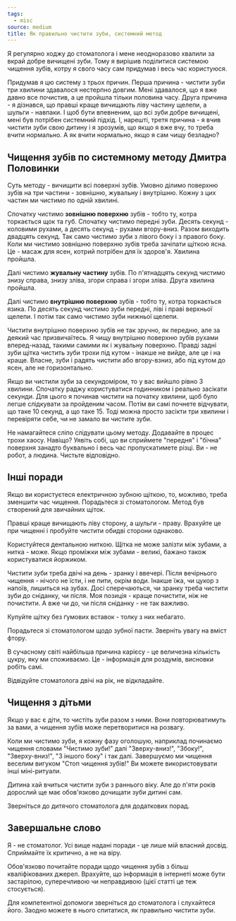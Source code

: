 ```yaml
---
tags:
  - misc
source: medium
title: Як правильно чистити зуби, системний метод 
---
```

Я регулярно ходжу до стоматолога і мене неодноразово хвалили за вкрай добре вичищені зуби. 
Тому я вирішив поділитися системою чищення зубів, котру я свого часу сам придумав і весь час користуюся.

Придумав я цю систему з трьох причин.
Перша причина - чистити зуби три хвилини здавалося нестерпно довгим. 
Мені здавалося, що я вже давно все почистив, а це пройшла тільки половина часу.
Друга причина - я дізнався, що правші краще вичищають ліву частину щелепи, а шульги - навпаки. 
І щоб бути впевненим, що всі зуби добре вичищені, мені був потрібен системний підхід.
І, нарешті, третя причина - я вчив чистити зуби свою дитину і я зрозумів, що якщо я вже вчу, то треба вчити нормально. 
А як вчити нормально, якщо я сам чищу безладно?

## Чищення зубів по системному методу Дмитра Половинки

Суть методу - вичищити всі поверхні зубів. Умовно ділимо поверхню зубів на три частини - зовнішню, жувальну і внутрішню. Кожну з цих частин ми чистимо по одній хвилині.

Спочатку чистимо **зовнішню поверхню** зубів - тобто ту, котра торкається щок та губ.
Спочатку чистимо передні зуби.
Десять секунд - коловими рухами, а десять секунд - рухами вгору-вниз.
Разом виходить двадцять секунд.
Так само чистимо зуби з лівого боку і з правого боку.
Коли ми чистимо зовнішню поверхню зубів треба зачіпати щіткою ясна.
Це - масаж для ясен, котрий потрібен для їх здоров'я.
Хвилина пройшла.

Далі чистимо **жувальну частину** зубів.
По п'ятнадцять секунд чистимо знизу справа, знизу зліва, згори справа і згори зліва. 
Друга хвилина пройшла.

Далі чистимо **внутрішню поверхню** зубів - тобто ту, котра торкається язика.
По десять секунд чистимо зуби передні, ліві і праві верхньої щелепи.
І потім так само чистимо зуби нижньої щелепи.

Чистити внутрішню поверхню зубів не так зручно, як передню, але за деякий час призвичаїтесь.
Я чищу внутрішню поверхню зубів рухами вперед-назад, такими самими як і жувальну поверхню.
Правді задні зуби щітка чистить зуби трохи під кутом - інакше не вийде, але це і на краще.
Власне, зуби і радять чистити або вгору-взниз, або під кутом до ясен, але не горизонтально.

Якщо ви чистили зуби за секундоміром, то у вас вийшло рівно 3 хвилини.
Спочатку раджу користуватися годинником і реально засікати секунди.
Для цього я починав чистити на початку хвилини, щоб було легше слідкувати за пройденим часом.
Потім ви самі почнете відчувати, що таке 10 секунд, а що таке 15.
Тоді можна просто засікти три хвилини і перевіряти себе, чи не замало ви чистите зуби.

Не намагайтеся сліпо слідувати цьому методу.
Додавайте в процес трохи хаосу.
Навіщо?
Уявіть собі, що ви сприймете "передня" і "бічна" поверхня занадто буквально і весь час пропускатимете різці.
Ви - не робот, а людина.
Чистьте відповідно.

## Інші поради

Якщо ви користуєтеся електричною зубною щіткою, то, можливо, треба зменшити час чищення.
Порадьтеся зі стоматологом.
Метод був створений для звичайних щіток.

Правші краще вичищають ліву сторону, а шульги - праву. 
Врахуйте це при чищенні і пробуйте чистити обидві сторони однаково.

Користуйтеся дентальною ниткою.
Щітка не може залізти між зубами, а нитка - може.
Якщо проміжки між зубами - великі, бажано також користуватися йоржиком.

Чистити зуби треба двічі на день - зранку і ввечері.
Після вечірнього чищення - нічого не їсти, і не пити, окрім води.
Інакше їжа, чи цукор з напоїв, лишиться на зубах.
Досі сперечаються, чи зранку треба чистити зуби до сніданку, чи після.
Моя позиція - краще почистити, ніж не почистити. 
А вже чи до, чи після сніданку - не так важливо.

Купуйте щітку без ґумових вставок - толку з них небагато.

Порадьтеся зі стоматологом щодо зубної пасти. 
Зверніть увагу на вміст фтору.

В сучасному світі найбільша причина карієсу - це величезна кількість цукру, яку ми споживаємо.
Це - інформація для роздумів, висновки робіть самі.

Відвідуйте стоматолога двічі на рік, не відкладайте.

## Чищення з дітьми

Якщо у вас є діти, то чистіть зуби разом з ними.
Вони повторюватимуть за вами, а чищення зубів може перетворитися на розвагу.

Коли ми чистимо зуби, я кожну фазу оголошую, наприклад починаємо чищення словами "Чистимо зуби!" далі "Зверху-вниз!", "Збоку!", "Зверху-вниз!", "З іншого боку" і так далі.
Завершуємо ми чищення веселим вигуком "Стоп чищення зубів!"
Ви можете використовувати інші міні-ритуали.

Дитина хай вчиться чистити зуби з раннього віку. 
Але до п'яти років дорослий ще має обов'язково дочищати зуби дитині сам.

Зверніться до дитячого стоматолога для додаткових порад.

## Завершальне слово

Я - не стоматолог. 
Усі вище надані поради - це лише мій власний досвід.
Сприймайте їх критично, а не на віру.

Обов'язково почитайте поради щодо чищення зубів з більш кваліфікованих джерел.
Врахуйте, що інформація в інтернеті може бути застарілою, суперечливою чи неправдивою (цієї статті це теж стосується).

Для компетентної допомоги зверніться до стоматолога і слухайтеся його.
Заодно можете в нього спитатися, як правильно чистити зуби.
